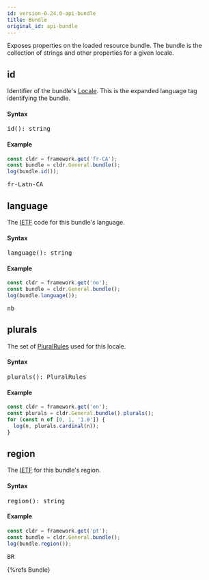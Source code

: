 ```yaml
---
id: version-0.24.0-api-bundle
title: Bundle
original_id: api-bundle
---
```


Exposes properties on the loaded resource bundle. The bundle is the collection of strings and other properties for a given locale.

## id

Identifier of the bundle's [Locale](api-locale.html). This is the expanded language tag identifying the bundle.

#### Syntax
<pre class="syntax">
id(): string
</pre>

#### Example

```typescript
const cldr = framework.get('fr-CA');
const bundle = cldr.General.bundle();
log(bundle.id());
```
<pre class="output">
fr-Latn-CA
</pre>



## language

The [IETF](https://en.wikipedia.org/wiki/IETF_language_tag) code for this bundle's language.

#### Syntax

<pre class="syntax">
language(): string
</pre>

#### Example

```typescript
const cldr = framework.get('no');
const bundle = cldr.General.bundle();
log(bundle.language());
```
<pre class="output">
nb
</pre>


## plurals

The set of [PluralRules](api-pluralrules) used for this locale.


#### Syntax

<pre class="syntax">
plurals(): PluralRules
</pre>

#### Example

```typescript
const cldr = framework.get('en');
const plurals = cldr.General.bundle().plurals();
for (const n of [0, 1, '1.0']) {
  log(n, plurals.cardinal(n));
}
```

## region

The [IETF](https://en.wikipedia.org/wiki/IETF_language_tag) for this bundle's region.

#### Syntax

<pre class="syntax">
region(): string
</pre>

#### Example

```typescript
const cldr = framework.get('pt');
const bundle = cldr.General.bundle();
log(bundle.region());
```
<pre class="output">
BR
</pre>


{%refs Bundle}
